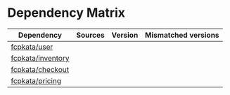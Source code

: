 # Dependency Matrix

Dependency | Sources | Version | Mismatched versions
---------- | ------- | ------- | -------------------
[fcpkata/user](https://github.com/fcpkata/user.git) |  | []() | 
[fcpkata/inventory](https://github.com/fcpkata/inventory.git) |  | []() | 
[fcpkata/checkout](https://github.com/fcpkata/checkout.git) |  | []() | 
[fcpkata/pricing](https://github.com/fcpkata/pricing.git) |  | []() | 
